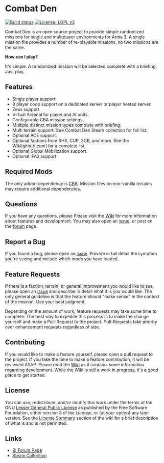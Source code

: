 # Combat Den

[![Build status](https://ci.appveyor.com/api/projects/status/2lqpbhv71sc97ip9/branch/master?svg=true)](https://ci.appveyor.com/project/dpottavio/combatden/branch/master) [![License: LGPL v3](https://img.shields.io/badge/License-LGPL%20v3-blue.svg)](https://www.gnu.org/licenses/lgpl-3.0)

Combat Den is an open source project to provide simple randomized
missions for single and mulitplayer environments for Arma 3.
A single mission file provides a number of re-playable missions,
no two missions are the same.

**How can I play?**

It's simple.  A randomized mission will be selected complete with a
briefing.  Just play.

## Features

* Single player support.
* 8 player coop support on a dedicated server or player hosted server.
* Zeus support.
* Virtual Arsenal for player and AI units.
* Configurable CBA mission settings.
* Multiple distinct mission types complete with briefing.
* Multi terrain support. See Combat Den Steam collection for full list.
* Optional ACE support.
* Optional factions from RHS, CUP, 3CB, and more. See the Wiki[github.com] for a complete list.
* Optional Global Mobilization support.
* Optional IFA3 support

## Required Mods

The only addon dependency is [CBA](https://steamcommunity.com/workshop/filedetails/?id=450814997).  Mission
files on non-vanilla terrains may require additional dependencies.

## Questions

If you have any questions, please Please visit the [Wiki](https://github.com/dpottavio/CombatDen/wiki)
for more information about features and development.  You may also open an
[issue](https://github.com/dpottavio/CombatDen/issues), or post on the
[forum](https://forums.bohemia.net/forums/topic/219387-combat-den/)
page.

## Report a Bug

If you found a bug, please open an
[issue](https://github.com/dpottavio/CombatDen/issues).  Provide in
full detail the symptom you're seeing and include which mods you have
loaded.

## Feature Requests

If there is a faction, terrain, or general improvement you would like
to see, please open an
[issue](https://github.com/dpottavio/CombatDen/issues) and describe in
detail what it is you would like.  The only general guideline is that
the feature should "make sense" in the context of the mission.  Use
your best judgment.

Depending on the amount of work, feature requests may take some time
to complete.  The best way to expedite this process is to make the
change yourself and make a Pull-Request to the project.  Pull-Requests
take priority over enhancement requests regardless of size.

## Contributing

If you would like to make a feature yourself, please open a pull
request to the project.  If you take the time to make a feature
contribution, it will be reviewed ASAP.  Please read the
[Wiki](https://github.com/dpottavio/CombatDen/wiki) as it contains
some information regarding development.  While the Wiki is still a
work in progress, it's a good place to get started.

## License

You can use, redistribute, and/or modify this work
under the terms of the GNU [Lesser General Public License](https://www.gnu.org/licenses/lgpl-3.0.en.html)
as published by the Free Software Foundation, either version 3 of the
License, or (at your option) any later version.  See the
[License Summary](https://github.com/dpottavio/CombatDen/wiki#license-summary)
section of the wiki for a brief description of what is and is not permitted.

## Links

* [BI Forum Page](https://forums.bohemia.net/forums/topic/219387-combat-den/)
* [Steam Collection](https://steamcommunity.com/workshop/filedetails/?id=1491480111)

